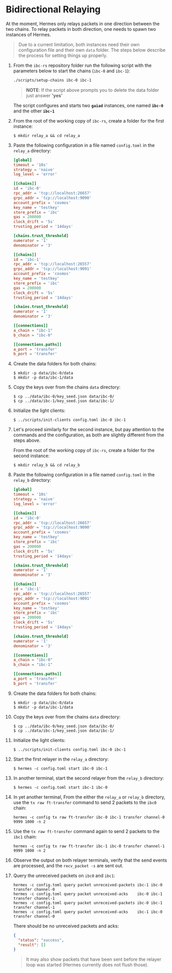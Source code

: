 # Bidirectional Relaying

At the moment, Hermes only relays packets in one direction between the two chains.
To relay packets in both direction, one needs to spawn two instances of Hermes.

> Due to a current limitation, both instances need their own configuration file
and their own `data` folder. The steps below describe the process for setting things
up properly.

1. From the `ibc-rs` repository folder run the following script with the parameters below to start the chains (`ibc-0` and `ibc-1`):

    ```bash
    ./scripts/setup-chains ibc-0 ibc-1
    ```

    > __NOTE__: If the script above prompts you to delete the data folder just answer __'yes'__

    The script configures and starts two __`gaiad`__ instances, one named __`ibc-0`__ and the other __`ibc-1`__

2. From the root of the working copy of `ibc-rs`, create a folder for the first instance:

    ```shell
    $ mkdir relay_a && cd relay_a
    ```

3. Paste the following configuration in a file named `config.toml` in the `relay_a` directory:

    ```toml
    [global]
    timeout = '10s'
    strategy = 'naive'
    log_level = 'error'

    [[chains]]
    id = 'ibc-0'
    rpc_addr = 'tcp://localhost:26657'
    grpc_addr = 'tcp://localhost:9090'
    account_prefix = 'cosmos'
    key_name = 'testkey'
    store_prefix = 'ibc'
    gas = 200000
    clock_drift = '5s'
    trusting_period = '14days'

    [chains.trust_threshold]
    numerator = '1'
    denominator = '3'

    [[chains]]
    id = 'ibc-1'
    rpc_addr = 'tcp://localhost:26557'
    grpc_addr = 'tcp://localhost:9091'
    account_prefix = 'cosmos'
    key_name = 'testkey'
    store_prefix = 'ibc'
    gas = 200000
    clock_drift = '5s'
    trusting_period = '14days'

    [chains.trust_threshold]
    numerator = '1'
    denominator = '3'

    [[connections]]
    a_chain = "ibc-1"
    b_chain = "ibc-0"

    [[connections.paths]]
    a_port = 'transfer'
    b_port = 'transfer'
    ```

4. Create the data folders for both chains:

    ```shell
    $ mkdir -p data/ibc-0/data
    $ mkdir -p data/ibc-1/data
    ```

5. Copy the keys over from the chains `data` directory:

    ```shell
    $ cp ../data/ibc-0/key_seed.json data/ibc-0/
    $ cp ../data/ibc-1/key_seed.json data/ibc-1/
    ```
6. Initialize the light clients:

    ```shell
    $ ../scripts/init-clients config.toml ibc-0 ibc-1
    ```

7. Let's proceed similarly for the second instance, but pay attention to the commands
   and the configuration, as both are slightly different from the steps above.

   From the root of the working copy of `ibc-rs`, create a folder for the second instance:

    ```shell
    $ mkdir relay_b && cd relay_b
    ```

8. Paste the following configuration in a file named `config.toml` in the `relay_b` directory:

    ```toml
    [global]
    timeout = '10s'
    strategy = 'naive'
    log_level = 'error'

    [[chains]]
    id = 'ibc-0'
    rpc_addr = 'tcp://localhost:26657'
    grpc_addr = 'tcp://localhost:9090'
    account_prefix = 'cosmos'
    key_name = 'testkey'
    store_prefix = 'ibc'
    gas = 200000
    clock_drift = '5s'
    trusting_period = '14days'

    [chains.trust_threshold]
    numerator = '1'
    denominator = '3'

    [[chains]]
    id = 'ibc-1'
    rpc_addr = 'tcp://localhost:26557'
    grpc_addr = 'tcp://localhost:9091'
    account_prefix = 'cosmos'
    key_name = 'testkey'
    store_prefix = 'ibc'
    gas = 200000
    clock_drift = '5s'
    trusting_period = '14days'

    [chains.trust_threshold]
    numerator = '1'
    denominator = '3'

    [[connections]]
    a_chain = "ibc-0"
    b_chain = "ibc-1"

    [[connections.paths]]
    a_port = 'transfer'
    b_port = 'transfer'
    ```

9. Create the data folders for both chains:

    ```shell
    $ mkdir -p data/ibc-0/data
    $ mkdir -p data/ibc-1/data
    ```

10. Copy the keys over from the chains `data` directory:

    ```shell
    $ cp ../data/ibc-0/key_seed.json data/ibc-0/
    $ cp ../data/ibc-1/key_seed.json data/ibc-1/
    ```
11. Initialize the light clients:

    ```shell
    $ ../scripts/init-clients config.toml ibc-0 ibc-1
    ```

12. Start the first relayer in the `relay_a` directory:

    ```shell
    $ hermes -c config.toml start ibc-0 ibc-1
    ```

13. In another terminal, start the second relayer from the `relay_b` directory:

    ```shell
    $ hermes -c config.toml start ibc-1 ibc-0
    ```

14. In yet another terminal, From the either the `relay_a` or `relay_b` directory, use the `tx raw ft-transfer` command to send 2 packets to the `ibc0` chain:

    ```shell
    hermes -c config tx raw ft-transfer ibc-0 ibc-1 transfer channel-0 9999 1000 -n 2
    ```

15. Use the `tx raw ft-transfer` command again to send 2 packets to the `ibc1` chain:

    ```shell
    hermes -c config tx raw ft-transfer ibc-1 ibc-0 transfer channel-1 9999 1000 -n 2
    ```

16. Observe the output on both relayer terminals, verify that the send events are processed, and the `recv_packet -s` are sent out.

17. Query the unreceived packets on `ibc0` and `ibc1`:

    ```shell
    hermes -c config.toml query packet unreceived-packets ibc-1 ibc-0 transfer channel-0
    hermes -c config.toml query packet unreceived-acks    ibc-0 ibc-1 transfer channel-1
    hermes -c config.toml query packet unreceived-packets ibc-0 ibc-1 transfer channel-1
    hermes -c config.toml query packet unreceived-acks    ibc-1 ibc-0 transfer channel-0
    ```

    There should be no unreceived packets and acks:

    ```json
    {
      "status": "success",
      "result": []
    }
    ```

    > It may also show packets that have been sent before the relayer loop was started (Hermes currently does not flush those).


